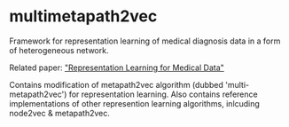 # multimetapath2vec

Framework for representation learning of medical diagnosis data in a form of heterogeneous network. 

Related paper: ["Representation Learning for Medical Data"](https://arxiv.org/abs/2001.08269) 

Contains modification of metapath2vec algorithm (dubbed 'multi-metapath2vec') for representation learning.
Also contains reference implementations of other represention learning algorithms, inlcuding node2vec & metapath2vec. 

